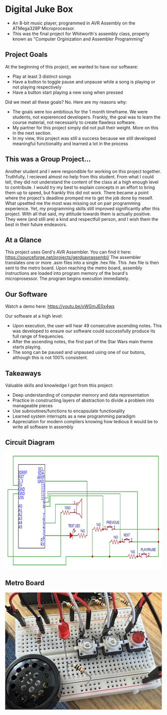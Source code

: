 # Digital Juke Box
- An 8-bit music player, programmed in AVR Assembly on the ATMega328P Microprocessor.
- This was the final project for Whitworth's assembly class, properly known as "Computer Orginization and Assembler Programming"

## Project Goals
At the beginning of this project, we wanted to have our software:
- Play at least 3 distinct songs
- Have a button to toggle pause and unpause while a song is playing or not playing respectively
- Have a button start playing a new song when pressed

Did we meet all these goals? No. Here are my reasons why:
- The goals were too ambitious for the 1 month timeframe. We were students, not expierenced developers. Frankly, the goal was to learn the course material, not necessairly to create flawless software. 
- My partner for this project simply did not pull their weight. More on this in the next section.
- In my view, this project was still a success because we still developed meaningful functionality and learned a lot in the process

## This was a Group Project...
Another student and I were respondible for working on this project together. Truthfully, I recieved almost no help from this student. From what I could tell, they did not understand the content of the class at a high enough level to contribute. I would try my best to explain concepts in an effort to bring them up to speed, but frankly this did not work. There became a point where the project's deadline promped me to get the job done by meself. What upsetted me the most was missing out on pair programming experience. Yet, my programming skills still improved significantly after this project. WIth all that said, my attitude towards them is actually positive. They were (and still are) a kind and respectfull person, and I wish them the best in their future endeavors.

## At a Glance
This project uses Gerd's AVR Assembler. You can find it here: https://sourceforge.net/projects/gerdsavrassembl/
The assembler translates one or more .asm files into a single .hex file. This .hex file is then sent to the metro board. Upon reaching the metro board, assembly instructions are loaded into program memory of the board's microprosessor. The program begins execution immediately.

## Our Software
Watch a demo here: https://youtu.be/xWGmJE0x4ws

Our software at a high level:
- Upon execution, the user will hear 49 consecutive ascending notes. This was developed to ensure our software could successfully produce its full range of frequencies.
- After the ascending notes, the first part of the Star Wars main theme starts playing.
- The song can be paused and unpaused using one of our butons, although this is not 100% consistent.



## Takeaways
Valuable skills and knowledge I got from this project:
- Deep understanding of computer memory and data representation
- Practice in constructing layers of abstraction to divide a problem into manageable pieces
- Use subroutines/functions to encapsulate functionality
- Learned system interrupts as a new programming paradigm
- Appreciation for modern compliers knowing how tedious it would be to write all software in assembly

## Circuit Diagram
<img src="Documentation/CircuitDiagram.png" alt="Circuit Diagram" width="650" height="375">

## Metro Board
<img src="Documentation/Metro&Breadboard.png" alt="Metro Board" width="650" height="375">
